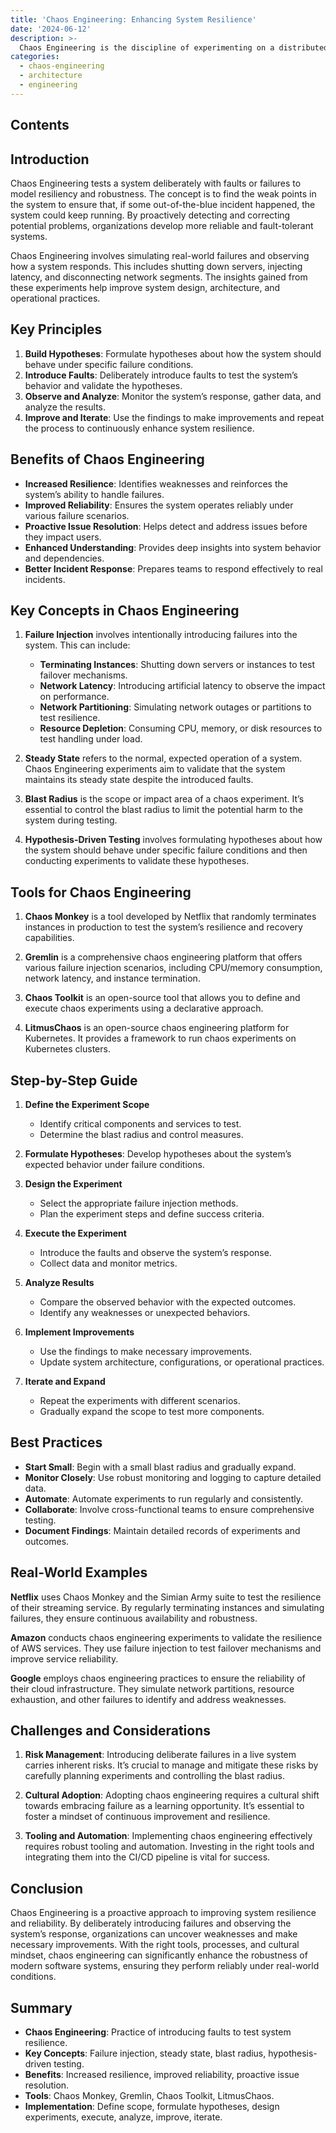 ```yaml
---
title: 'Chaos Engineering: Enhancing System Resilience'
date: '2024-06-12'
description: >-
  Chaos Engineering is the discipline of experimenting on a distributed system to ensure it can tolerate unanticipated failure conditions. This way, organizations can pre-identify and correct issues to build more reliable and fault-tolerant systems. The fundamental principles, benefits, tools, and best practices about how to carry out chaos engineering are defined within this paper. Real-world examples have been added to guide you in implementing this powerful approach to improve system reliability.
categories:
  - chaos-engineering
  - architecture
  - engineering
---
```


## Contents

## Introduction

Chaos Engineering tests a system deliberately with faults or failures to model resiliency and robustness. The concept is to find the weak points in the system to ensure that, if some out-of-the-blue incident happened, the system could keep running. By proactively detecting and correcting potential problems, organizations develop more reliable and fault-tolerant systems.

Chaos Engineering involves simulating real-world failures and observing how a system responds. This includes shutting down servers, injecting latency, and disconnecting network segments. The insights gained from these experiments help improve system design, architecture, and operational practices.

## Key Principles

1. **Build Hypotheses**: Formulate hypotheses about how the system should behave under specific failure conditions.
2. **Introduce Faults**: Deliberately introduce faults to test the system’s behavior and validate the hypotheses.
3. **Observe and Analyze**: Monitor the system’s response, gather data, and analyze the results.
4. **Improve and Iterate**: Use the findings to make improvements and repeat the process to continuously enhance system resilience.

## Benefits of Chaos Engineering

- **Increased Resilience**: Identifies weaknesses and reinforces the system’s ability to handle failures.
- **Improved Reliability**: Ensures the system operates reliably under various failure scenarios.
- **Proactive Issue Resolution**: Helps detect and address issues before they impact users.
- **Enhanced Understanding**: Provides deep insights into system behavior and dependencies.
- **Better Incident Response**: Prepares teams to respond effectively to real incidents.

## Key Concepts in Chaos Engineering

1. **Failure Injection** involves intentionally introducing failures into the system. This can include:

   - **Terminating Instances**: Shutting down servers or instances to test failover mechanisms.
   - **Network Latency**: Introducing artificial latency to observe the impact on performance.
   - **Network Partitioning**: Simulating network outages or partitions to test resilience.
   - **Resource Depletion**: Consuming CPU, memory, or disk resources to test handling under load.

2. **Steady State** refers to the normal, expected operation of a system. Chaos Engineering experiments aim to validate that the system maintains its steady state despite the introduced faults.

3. **Blast Radius** is the scope or impact area of a chaos experiment. It’s essential to control the blast radius to limit the potential harm to the system during testing.

4. **Hypothesis-Driven Testing** involves formulating hypotheses about how the system should behave under specific failure conditions and then conducting experiments to validate these hypotheses.

## Tools for Chaos Engineering

1. **Chaos Monkey** is a tool developed by Netflix that randomly terminates instances in production to test the system’s resilience and recovery capabilities.

2. **Gremlin** is a comprehensive chaos engineering platform that offers various failure injection scenarios, including CPU/memory consumption, network latency, and instance termination.

3. **Chaos Toolkit** is an open-source tool that allows you to define and execute chaos experiments using a declarative approach.

4. **LitmusChaos** is an open-source chaos engineering platform for Kubernetes. It provides a framework to run chaos experiments on Kubernetes clusters.

## Step-by-Step Guide

1. **Define the Experiment Scope**

   - Identify critical components and services to test.
   - Determine the blast radius and control measures.

2. **Formulate Hypotheses**: Develop hypotheses about the system’s expected behavior under failure conditions.

3. **Design the Experiment**

   - Select the appropriate failure injection methods.
   - Plan the experiment steps and define success criteria.

4. **Execute the Experiment**

   - Introduce the faults and observe the system’s response.
   - Collect data and monitor metrics.

5. **Analyze Results**

   - Compare the observed behavior with the expected outcomes.
   - Identify any weaknesses or unexpected behaviors.

6. **Implement Improvements**

   - Use the findings to make necessary improvements.
   - Update system architecture, configurations, or operational practices.

7. **Iterate and Expand**

   - Repeat the experiments with different scenarios.
   - Gradually expand the scope to test more components.

## Best Practices

- **Start Small**: Begin with a small blast radius and gradually expand.
- **Monitor Closely**: Use robust monitoring and logging to capture detailed data.
- **Automate**: Automate experiments to run regularly and consistently.
- **Collaborate**: Involve cross-functional teams to ensure comprehensive testing.
- **Document Findings**: Maintain detailed records of experiments and outcomes.

## Real-World Examples

**Netflix** uses Chaos Monkey and the Simian Army suite to test the resilience of their streaming service. By regularly terminating instances and simulating failures, they ensure continuous availability and robustness.

**Amazon** conducts chaos engineering experiments to validate the resilience of AWS services. They use failure injection to test failover mechanisms and improve service reliability.

**Google** employs chaos engineering practices to ensure the reliability of their cloud infrastructure. They simulate network partitions, resource exhaustion, and other failures to identify and address weaknesses.

## Challenges and Considerations

1. **Risk Management**: Introducing deliberate failures in a live system carries inherent risks. It’s crucial to manage and mitigate these risks by carefully planning experiments and controlling the blast radius.

2. **Cultural Adoption**: Adopting chaos engineering requires a cultural shift towards embracing failure as a learning opportunity. It’s essential to foster a mindset of continuous improvement and resilience.

3. **Tooling and Automation**: Implementing chaos engineering effectively requires robust tooling and automation. Investing in the right tools and integrating them into the CI/CD pipeline is vital for success.

## Conclusion

Chaos Engineering is a proactive approach to improving system resilience and reliability. By deliberately introducing failures and observing the system’s response, organizations can uncover weaknesses and make necessary improvements. With the right tools, processes, and cultural mindset, chaos engineering can significantly enhance the robustness of modern software systems, ensuring they perform reliably under real-world conditions.

## Summary

- **Chaos Engineering**: Practice of introducing faults to test system resilience.
- **Key Concepts**: Failure injection, steady state, blast radius, hypothesis-driven testing.
- **Benefits**: Increased resilience, improved reliability, proactive issue resolution.
- **Tools**: Chaos Monkey, Gremlin, Chaos Toolkit, LitmusChaos.
- **Implementation**: Define scope, formulate hypotheses, design experiments, execute, analyze, improve, iterate.

